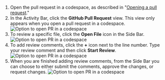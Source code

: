 1. Open the pull request in a codespace, as described in "[Opening a pull request](/codespaces/developing-in-codespaces/using-codespaces-for-pull-requests#opening-a-pull-request-in-codespaces)."
2. In the Activity Bar, click the **GitHub Pull Request** view. This view only appears when you open a pull request in a codespace.
   ![Option to open PR in a codespace](/assets/images/help/codespaces/github-pr-view.png)
3. To review a specific file, click the **Open File** icon in the Side Bar.
   ![Option to open PR in a codespace](/assets/images/help/codespaces/changes-in-files.png)
4. To add review comments, click the **+** icon next to the line number. Type your review comment and then click **Start Review**.
   ![Option to open PR in a codespace](/assets/images/help/codespaces/start-review.png)
5. When you are finished adding review comments, from the Side Bar you can choose to either submit the comments, approve the changes, or request changes.
   ![Option to open PR in a codespace](/assets/images/help/codespaces/submit-review.png)

